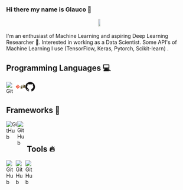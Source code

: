 ### Hi there my name is  Glauco 👋

<p align="center"><a href="https://github.com"><img src="https://raw.githubusercontent.com/coderjojo/coderjojo/master/img/github.gif" width="10%" height="10%"></a></p> 

I'm an enthusiast of Machine Learning and aspiring Deep Learning Researcher :pencil:. Interested in working as a Data Scientist. Some API's of Machine Learning I use (TensorFlow, Keras, Pytorch, Scikit-learn) .

## Programming Languages :computer:

<img align="left" alt="Git" width="26px" src="https://raw.githubusercontent.com/coderjojo/coderjojo/master/img/python.svg" />
<img align="left" alt="Git" width="26px" src="https://raw.githubusercontent.com/github/explore/80688e429a7d4ef2fca1e82350fe8e3517d3494d/topics/git/git.png" />
<img align="left" alt="GitHub" width="26px" src="https://raw.githubusercontent.com/github/explore/78df643247d429f6cc873026c0622819ad797942/topics/github/github.png" />

<br />
<br />

## Frameworks :rocket:

<img align="left" alt="GitHub" width="30px" src="https://www.gstatic.com/devrel-devsite/prod/vbf66214f2f7feed2e5d8db155bab9ace53c57c494418a1473b23972413e0f3ac/tensorflow/images/lockup.svg" />

<img align="left" alt="GitHub" width="26px" src="https://pytorch.org/assets/images/pytorch-logo.png" />

<br />
<br />



## Tools :fire:

<img align="left" alt="GitHub" width="26px" src="https://camo.githubusercontent.com/2c3a10f57365a330cc092e2c32942ff28474495a/68747470733a2f2f666972656261736573746f726167652e676f6f676c65617069732e636f6d2f76302f622f6769746875622d2d696d616765732e61707073706f742e636f6d2f6f2f476974687562253230696d6167657325324632353233312e7376673f616c743d6d6564696126746f6b656e3d65663262653632372d303461362d346638302d616662612d626632323432383164333561" />

<img align="left" alt="GitHub" width="26px" src="https://www.egi.eu/wp-content/uploads/2017/04/project_jupyter.png" />

<img align="left" alt="GitHub" width="26px" src="https://docs.conda.io/en/latest/_images/conda_logo.svg" />

<!--
**neemiasbsilva/neemiasbsilva** is a ✨ _special_ ✨ repository because its `README.md` (this file) appears on your GitHub profile.
## Tools :fire:

Here are some ideas to get you started:

- 🔭 I’m currently working on ...
- 🌱 I’m currently learning ...
- 👯 I’m looking to collaborate on ...
- 🤔 I’m looking for help with ...
- 💬 Ask me about ...
- 📫 How to reach me: ...
- 😄 Pronouns: ...
- ⚡ Fun fact: ...
-->
